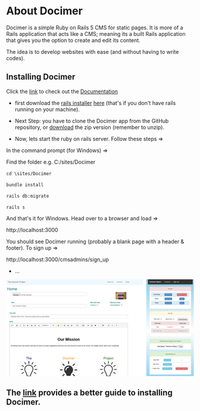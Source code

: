 # About Docimer

 Docimer is a simple Ruby on Rails 5 CMS for static pages. It is more of a Rails application that acts like a CMS; meaning its a built Rails application that gives you the option to create and edit its content.

The idea is to develop websites with ease (and without having to write codes). 

## Installing Docimer

Click the <a href="https://ohiodn8.github.io/Docimer/" target="_blank">link</a> to check out the <a href="https://ohiodn8.github.io/Docimer/" target="_blank">Documentation</a>


* first download the <a href="http://installrails.com" target="_blank">rails installer</a> <a href="http://installrails.com/steps/choose_os" target="_blank">here</a> (that's if you don't have rails running on your machine).

* Next Step: you have to clone the Docimer app from the GitHub repository, or <a href="https://github.com/ohiodn8/Docimer/archive/master.zip" target="_blank">
download</a> the zip version (remember to unzip).

* Now, lets start the ruby on rails server. Follow these steps =>

In the command prompt (for Windows) =>

Find the folder e.g. C:/sites/Docimer

<pre><code>cd \sites/Docimer</code></pre>

<pre><code>bundle install</code></pre>

<pre><code>rails db:migrate</code></pre>

<pre><code>rails s</code></pre>

And that's it for Windows. Head over to a browser and load =>

http://localhost:3000

You should see Docimer running (probably a blank page with a header & footer). To sign up =>

http://localhost:3000/cmsadmins/sign_up

* ...

 <img src="https://github.com/ohiodn8/Docimer/blob/master/docs/docimer-screenshot.png" alt="docimer-screenshot"> 


## The <a href="https://ohiodn8.github.io/Docimer/" target="_blank">link</a> provides a better guide to installing Docimer.

